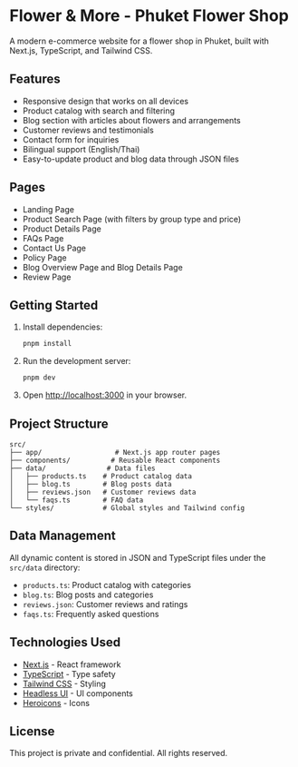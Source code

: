 # Flower & More - Phuket Flower Shop

A modern e-commerce website for a flower shop in Phuket, built with Next.js, TypeScript, and Tailwind CSS.

## Features

- Responsive design that works on all devices
- Product catalog with search and filtering
- Blog section with articles about flowers and arrangements
- Customer reviews and testimonials
- Contact form for inquiries
- Bilingual support (English/Thai)
- Easy-to-update product and blog data through JSON files

## Pages

- Landing Page
- Product Search Page (with filters by group type and price)
- Product Details Page
- FAQs Page
- Contact Us Page
- Policy Page
- Blog Overview Page and Blog Details Page
- Review Page

## Getting Started

1. Install dependencies:

   ```bash
   pnpm install
   ```

2. Run the development server:

   ```bash
   pnpm dev
   ```

3. Open [http://localhost:3000](http://localhost:3000) in your browser.

## Project Structure

```
src/
├── app/                  # Next.js app router pages
├── components/          # Reusable React components
├── data/               # Data files
│   ├── products.ts    # Product catalog data
│   ├── blog.ts        # Blog posts data
│   ├── reviews.json   # Customer reviews data
│   └── faqs.ts        # FAQ data
└── styles/            # Global styles and Tailwind config
```

## Data Management

All dynamic content is stored in JSON and TypeScript files under the `src/data` directory:

- `products.ts`: Product catalog with categories
- `blog.ts`: Blog posts and categories
- `reviews.json`: Customer reviews and ratings
- `faqs.ts`: Frequently asked questions

## Technologies Used

- [Next.js](https://nextjs.org/) - React framework
- [TypeScript](https://www.typescriptlang.org/) - Type safety
- [Tailwind CSS](https://tailwindcss.com/) - Styling
- [Headless UI](https://headlessui.com/) - UI components
- [Heroicons](https://heroicons.com/) - Icons

## License

This project is private and confidential. All rights reserved.
